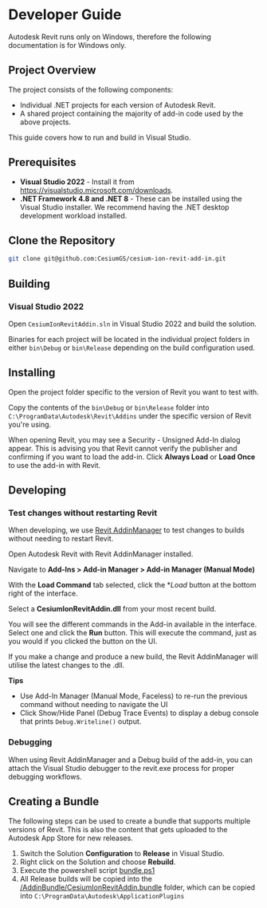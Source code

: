 # Developer Guide

Autodesk Revit runs only on Windows, therefore the following documentation is for Windows only.

## Project Overview

The project consists of the following components:

- Individual .NET projects for each version of Autodesk Revit.
- A shared project containing the majority of add-in code used by the above projects.

This guide covers how to run and build in Visual Studio.

## Prerequisites

- **Visual Studio 2022** - Install it from https://visualstudio.microsoft.com/downloads. 
- **.NET Framework 4.8 and .NET 8** - These can be installed using the Visual Studio installer.  We recommend having the .NET desktop development workload installed.

## Clone the Repository

```sh
git clone git@github.com:CesiumGS/cesium-ion-revit-add-in.git
```

## Building

### Visual Studio 2022

Open `CesiumIonRevitAddin.sln` in Visual Studio 2022 and build the solution.

Binaries for each project will be located in the individual project folders in either `bin\Debug` or `bin\Release` depending on the build configuration used.  


## Installing

Open the project folder specific to the version of Revit you want to test with.  

Copy the contents of the `bin\Debug` or `bin\Release` folder into `C:\ProgramData\Autodesk\Revit\Addins` under the specific version of Revit you're using.

When opening Revit, you may see a Security - Unsigned Add-In dialog appear.  This is advising you that Revit cannot verify the publisher and confirming if you want to load the add-in.  Click **Always Load** or **Load Once** to use the add-in with Revit.

## Developing

### Test changes without restarting Revit

When developing, we use [Revit AddinManager](https://github.com/chuongmep/RevitAddInManager) to test changes to builds without needing to restart Revit.  

Open Autodesk Revit with Revit AddinManager installed.

Navigate to **Add-Ins > Add-in Manager > Add-in Manager (Manual Mode)**

With the **Load Command** tab selected, click the **Load* button at the bottom right of the interface.

Select a **CesiumIonRevitAddin.dll** from your most recent build.

You will see the different commands in the Add-in available in the interface.  Select one and click the **Run** button.  This will execute the command, just as you would if you clicked the button on the UI.

If you make a change and produce a new build, the Revit AddinManager will utilise the latest changes to the .dll.

**Tips**

- Use Add-In Manager (Manual Mode, Faceless) to re-run the previous command without needing to navigate the UI
- Click Show/Hide Panel (Debug Trace Events) to display a debug console that prints `Debug.Writeline()` output.


### Debugging

When using Revit AddinManager and a Debug build of the add-in, you can attach the Visual Studio debugger to the revit.exe process for proper debugging workflows.

## Creating a Bundle

The following steps can be used to create a bundle that supports multiple versions of Revit.  This is also the content that gets uploaded to the Autodesk App Store for new releases.

1. Switch the Solution **Configuration** to **Release** in Visual Studio.
2. Right click on the Solution and choose **Rebuild**.
3. Execute the powershell script [bundle.ps1](/AddinBundle/bundle.ps1)
4. All Release builds will be copied into the [/AddinBundle/CesiumIonRevitAddin.bundle](/AddinBundle/CesiumIonRevitAddin.bundle) folder, which can be copied into `C:\ProgramData\Autodesk\ApplicationPlugins` 